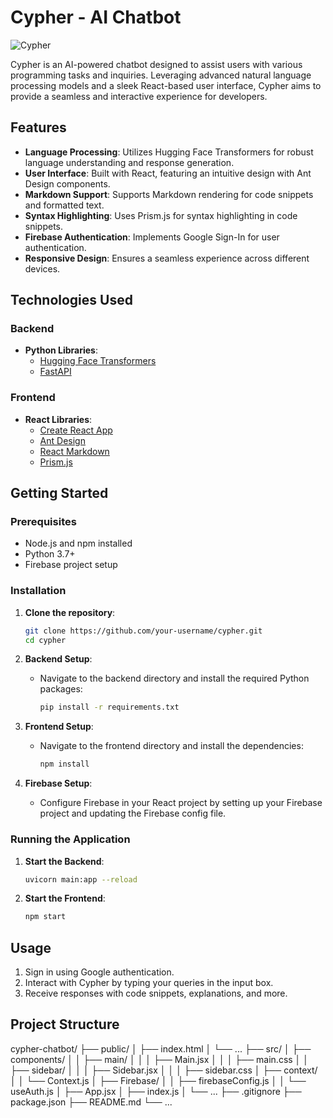 # Cypher - AI Chatbot

![Cypher](https://img.shields.io/badge/Cypher-AI%20Chatbot-brightgreen)

Cypher is an AI-powered chatbot designed to assist users with various programming tasks and inquiries. Leveraging advanced natural language processing models and a sleek React-based user interface, Cypher aims to provide a seamless and interactive experience for developers.

## Features

- **Language Processing**: Utilizes Hugging Face Transformers for robust language understanding and response generation.
- **User Interface**: Built with React, featuring an intuitive design with Ant Design components.
- **Markdown Support**: Supports Markdown rendering for code snippets and formatted text.
- **Syntax Highlighting**: Uses Prism.js for syntax highlighting in code snippets.
- **Firebase Authentication**: Implements Google Sign-In for user authentication.
- **Responsive Design**: Ensures a seamless experience across different devices.

## Technologies Used

### Backend

- **Python Libraries**:
  - [Hugging Face Transformers](https://huggingface.co/transformers/)
  - [FastAPI](https://fastapi.tiangolo.com/)

### Frontend

- **React Libraries**:
  - [Create React App](https://create-react-app.dev/)
  - [Ant Design](https://ant.design/)
  - [React Markdown](https://github.com/remarkjs/react-markdown)
  - [Prism.js](https://prismjs.com/)

## Getting Started

### Prerequisites

- Node.js and npm installed
- Python 3.7+
- Firebase project setup

### Installation

1. **Clone the repository**:
    ```bash
    git clone https://github.com/your-username/cypher.git
    cd cypher
    ```

2. **Backend Setup**:
    - Navigate to the backend directory and install the required Python packages:
        ```bash
        pip install -r requirements.txt
        ```

3. **Frontend Setup**:
    - Navigate to the frontend directory and install the dependencies:
        ```bash
        npm install
        ```

4. **Firebase Setup**:
    - Configure Firebase in your React project by setting up your Firebase project and updating the Firebase config file.

### Running the Application

1. **Start the Backend**:
    ```bash
    uvicorn main:app --reload
    ```

2. **Start the Frontend**:
    ```bash
    npm start
    ```

## Usage

1. Sign in using Google authentication.
2. Interact with Cypher by typing your queries in the input box.
3. Receive responses with code snippets, explanations, and more.

## Project Structure

cypher-chatbot/
├── public/
│ ├── index.html
│ └── ...
├── src/
│ ├── components/
│ │ ├── main/
│ │ │ ├── Main.jsx
│ │ │ ├── main.css
│ │ ├── sidebar/
│ │ │ ├── Sidebar.jsx
│ │ │ ├── sidebar.css
│ ├── context/
│ │ └── Context.js
│ ├── Firebase/
│ │ ├── firebaseConfig.js
│ │ └── useAuth.js
│ ├── App.jsx
│ ├── index.js
│ └── ...
├── .gitignore
├── package.json
├── README.md
└── ...

